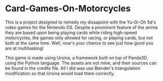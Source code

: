 # Card-Games-On-Motorcycles
This is a project designed to remedy my dissapoint with the Yu-Gi-Oh 5d's video games for the Nintendo DS. Despite a prominent feature of the anime they are based upon being playing cards while riding high-speed motorcycles, the games only allowed for racing, or playing cards, but not both at the same time. Well, now's your chance to see just how good you are at multitasking!

This game is made using Ursina, a framework built on top of Panda3D, using the Python language. The assets are not mine, and their sources can be found in the credits file. All I did was use Blender's triangulation modification so that Ursina would load them correctly.
